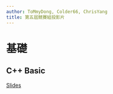 ```yaml
---
author: ToMmyDong, Colder66, ChrisYang
title: 第五屆競賽組投影片
---
```


# 基礎

## C++  Basic

[Slides](cpp_basic/slides.html)